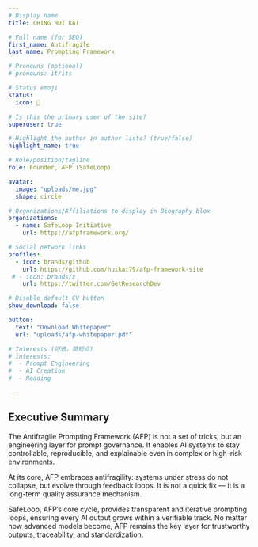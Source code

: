 ```yaml
---
# Display name
title: CHING HUI KAI

# Full name (for SEO)
first_name: Antifragile
last_name: Prompting Framework

# Pronouns (optional)
# pronouns: it/its

# Status emoji
status:
  icon: 📄

# Is this the primary user of the site?
superuser: true

# Highlight the author in author lists? (true/false)
highlight_name: true

# Role/position/tagline
role: Founder, AFP (SafeLoop)

avatar:
  image: "uploads/me.jpg"
  shape: circle

# Organizations/Affiliations to display in Biography blox
organizations:
  - name: SafeLoop Initiative
    url: https://afpframework.org/

# Social network links
profiles:
  - icon: brands/github
    url: https://github.com/huikai79/afp-framework-site
 # - icon: brands/x
    url: https://twitter.com/GetResearchDev

# Disable default CV button
show_download: false

button:
  text: "Download Whitepaper"
  url: "uploads/afp-whitepaper.pdf"

# Interests (可选，简短点)
# interests:
#  - Prompt Engineering
#  - AI Creation
#  - Reading

---
```


## Executive Summary

The Antifragile Prompting Framework (AFP) is not a set of tricks, but an engineering layer for prompt governance.
It enables AI systems to stay controllable, reproducible, and explainable even in complex or high-risk environments.

At its core, AFP embraces antifragility: systems under stress do not collapse, but evolve through feedback loops.
It is not a quick fix — it is a long-term quality assurance mechanism.

SafeLoop, AFP’s core cycle, provides transparent and iterative prompting loops, ensuring every AI output grows within a verifiable track.
No matter how advanced models become, AFP remains the key layer for trustworthy outputs, traceability, and standardization.
